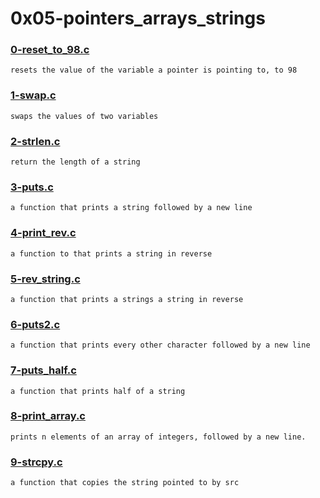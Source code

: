 # 0x05-pointers_arrays_strings


### [0-reset_to_98.c](./0-reset_to_98.c)
```
resets the value of the variable a pointer is pointing to, to 98
```


### [1-swap.c](./1-swap.c)
```
swaps the values of two variables
```


### [2-strlen.c](./2-strlen.c)
```
return the length of a string
```


### [3-puts.c](./3-puts.c)
```
a function that prints a string followed by a new line
```


### [4-print_rev.c](./4-print_rev.c)
```
a function to that prints a string in reverse
```


### [5-rev_string.c](./5-rev_string.c)
```
a function that prints a strings a string in reverse
```


### [6-puts2.c](./6-puts2.c)
```
a function that prints every other character followed by a new line
```


### [7-puts_half.c](./7-puts_half.c)
```
a function that prints half of a string
```

### [8-print_array.c](./8-print_array.c)
```
prints n elements of an array of integers, followed by a new line.
```


### [9-strcpy.c](./9-strcpy.c)
```
a function that copies the string pointed to by src
```


